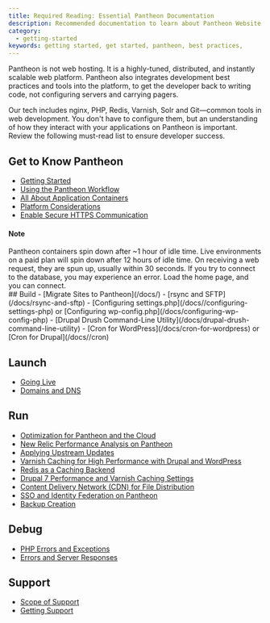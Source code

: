 ```yaml
---
title: Required Reading: Essential Pantheon Documentation
description: Recommended documentation to learn about Pantheon Website Management Platform's technologies.
category:
  - getting-started
keywords: getting started, get started, pantheon, best practices,
---
```

Pantheon is not web hosting. It is a highly-tuned, distributed, and instantly scalable web platform. Pantheon also integrates development best practices and tools into the platform, to get the developer back to writing code, not configuring servers and carrying pagers.

Our tech includes nginx, PHP, Redis, Varnish, Solr and Git&mdash;common tools in web development. You don't have to configure them, but an understanding of how they interact with your applications on Pantheon is important. Review the following must-read list to ensure developer success.

## Get to Know Pantheon

- [Getting Started](/docs/getting-started)  
- [Using the Pantheon Workflow](/docs/using-the-pantheon-workflow/)
- [All About Application Containers](/docs/all-about-application-containers/)
- [Platform Considerations](/docs/platform-considerations/)  
- [Enable Secure HTTPS Communication](/docs/adding-a-ssl-certificate-for-secure-https-communication)
<div class="alert alert-info">
<h4>Note</h4>
Pantheon containers spin down after ~1 hour of idle time. Live environments on a paid plan will spin down after 12 hours of idle time. On receiving a web request, they are spun up, usually within 30 seconds. If you try to connect to the database, you may experience an error. Load the home page, and you can connect.
</div>
## Build
- [Migrate Sites to Pantheon](/docs/)  
- [rsync and SFTP](/docs/rsync-and-sftp)
- [Configuring settings.php](/docs//configuring-settings-php) or [Configuring wp-config.php](/docs/configuring-wp-config-php)
- [Drupal Drush Command-Line Utility](/docs/drupal-drush-command-line-utility)
- [Cron for WordPress](/docs/cron-for-wordpress) or [Cron for Drupal](/docs//cron)

## Launch
- [Going Live](/docs/going-live/)
- [Domains and DNS](/docs/domains)
## Run
- [Optimization for Pantheon and the Cloud](/docs/optimizing)
- [New Relic Performance Analysis on Pantheon](/docs/new-relic-performance-analysis)
- [Applying Upstream Updates](/docs/applying-upstream-updates)
- [Varnish Caching for High Performance with Drupal and WordPress](/docs/varnish)
- [Redis as a Caching Backend](/docs/redis-as-a-caching-backend)
- [Drupal 7 Performance and Varnish Caching Settings](/docs//drupal-performance-and-caching-settings)
- [Content Delivery Network (CDN) for File Distribution](/docs//content-delivery-network-cdn-for-file-distribution/)
- [SSO and Identity Federation on Pantheon](/docs/sso-and-identity-federation/)
- [Backup Creation](/docs/backup-creation)

## Debug

- [PHP Errors and Exceptions](/docs/php-errors-and-exceptions/)
- [Errors and Server Responses](/docs/errors-and-server-responses/)

## Support

- [Scope of Support](/docs/scope-of-support/)
- [Getting Support](/docs/getting-support)
